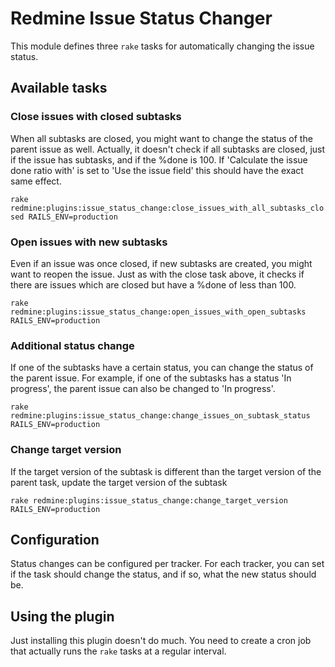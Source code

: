 # Redmine Issue Status Changer #

This module defines three `rake` tasks for automatically changing the issue status.

## Available tasks ##

### Close issues with closed subtasks ###

When all subtasks are closed, you might want to change the status of the parent issue as well.
Actually, it doesn't check if all subtasks are closed, just if the issue has subtasks, and if
the %done is 100. If 'Calculate the issue done ratio with' is set to 'Use the issue field' this
should have the exact same effect.

`rake redmine:plugins:issue_status_change:close_issues_with_all_subtasks_closed RAILS_ENV=production`

### Open issues with new subtasks ###

Even if an issue was once closed, if new subtasks are created, you might want to reopen the issue.
Just as with the close task above, it checks if there are issues which are closed but have a %done of
less than 100.

`rake redmine:plugins:issue_status_change:open_issues_with_open_subtasks RAILS_ENV=production`

### Additional status change ###

If one of the subtasks have a certain status, you can change the status of the parent issue. For example,
if one of the subtasks has a status 'In progress', the parent issue can also be changed to 'In progress'.

`rake redmine:plugins:issue_status_change:change_issues_on_subtask_status RAILS_ENV=production`

### Change target version ###

If the target version of the subtask is different than the target version of the parent task, update
the target version of the subtask

`rake redmine:plugins:issue_status_change:change_target_version RAILS_ENV=production`

## Configuration ##

Status changes can be configured per tracker. For each tracker, you can set if the task should change the
status, and if so, what the new status should be.

## Using the plugin ##

Just installing this plugin doesn't do much. You need to create a cron job that actually runs the `rake`
tasks at a regular interval.